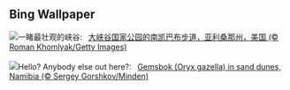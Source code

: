 ## Bing Wallpaper
![](https://www.bing.com/th?id=OHR.SouthKaibabTrail_ZH-CN1186135534_UHD.jpg&w=1000)一睹最壮观的峡谷:&nbsp;&ensp;[大峡谷国家公园的南凯巴布步道，亚利桑那州，美国 (© Roman Khomlyak/Getty Images)](https://www.bing.com/th?id=OHR.SouthKaibabTrail_ZH-CN1186135534_UHD.jpg)
<br><br/>
![](https://www.bing.com/th?id=OHR.GemsbokNamibia_EN-US7844189674_UHD.jpg&w=1000)Hello? Anybody else out here?:&nbsp;&ensp;[Gemsbok (Oryx gazella) in sand dunes, Namibia (© Sergey Gorshkov/Minden)](https://www.bing.com/th?id=OHR.GemsbokNamibia_EN-US7844189674_UHD.jpg)
<br><br/>

